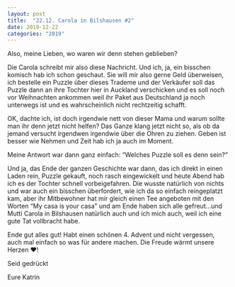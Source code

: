 ```yaml
---
layout: post
title:  "22.12. Carola in Bilshausen #2"
date: 2019-12-22
categories: "2019"
---
```

Also, meine Lieben, wo waren wir denn stehen geblieben?


Die Carola schreibt mir also diese Nachricht. Und ich, ja, ein bisschen komisch hab ich schon geschaut. Sie will mir also gerne Geld überweisen, ich bestelle ein Puzzle über dieses Trademe und der Verkäufer soll das Puzzle dann an ihre Tochter hier in Auckland verschicken und es soll noch vor Weihnachten ankommen weil ihr Paket aus Deutschland ja noch unterwegs ist und es wahrscheinlich nicht rechtzeitig schafft.

OK, dachte ich, ist doch irgendwie nett von dieser Mama und warum sollte man ihr denn jetzt nicht helfen? Das Ganze klang jetzt nicht so, als ob da jemand versucht irgendwen irgendwie über die Ohren zu ziehen. Geben ist besser wie Nehmen und Zeit hab ich ja auch im Moment. 

Meine Antwort war dann ganz einfach:  “Welches Puzzle soll es denn sein?”

Und ja, das Ende der ganzen Geschichte war dann, das ich direkt in einen Laden rein, Puzzle gekauft, noch rasch eingewickelt und heute Abend hab ich es der Tochter schnell vorbeigefahren. Die wusste natürlich von nichts und war auch ein bisschen überfordert, wie ich da so einfach reingeplatzt kam, aber ihr Mitbewohner hat mir gleich einen Tee angeboten mit den Worten “My casa is your casa” und am Ende haben sich alle gefreut...und Mutti Carola in Bilshausen natürlich auch und ich mich auch, weil ich eine gute Tat vollbracht habe.

Ende gut alles gut! Habt einen schönen 4. Advent und nicht vergessen, auch mal einfach so was für andere machen. Die Freude wärmt unsere Herzen ♥️!

Seid gedrückt 

Eure Katrin









